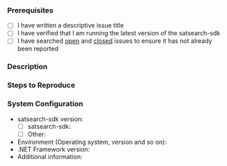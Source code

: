 ### Prerequisites

- [ ] I have written a descriptive issue title
- [ ] I have verified that I am running the latest version of the satsearch-sdk
- [ ] I have searched [open](https://github.com/RHEAGROUP/satsearch-sdk/issues) and [closed](https://github.com/RHEAGROUP/satsearch-sdk/issues?q=is%3Aissue+is%3Aclosed) issues to ensure it has not already been reported

### Description
<!-- A description of the bug or feature -->

### Steps to Reproduce
<!-- List of steps, sample code, failing test or link to a project that reproduces the behavior -->

### System Configuration
<!-- Tell us about the environment where you are experiencing the bug -->

- satsearch-sdk version:
  - [ ] satsearch-sdk:  
  - [ ] Other:          
- Environment (Operating system, version and so on):
- .NET Framework version:
- Additional information:

<!-- Thanks for reporting the issue to satsearch-sdk! -->